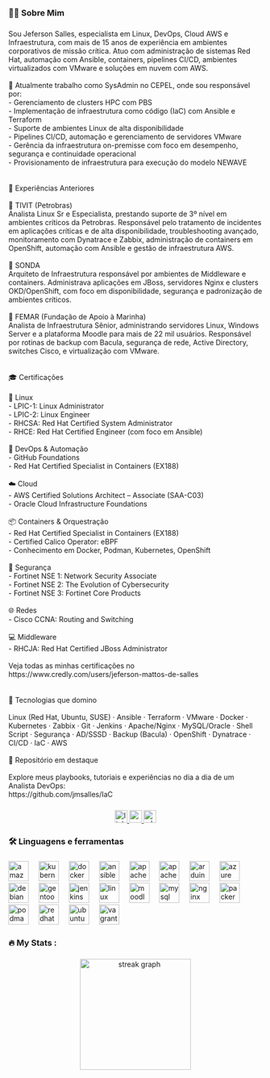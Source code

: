 <h3 align="left">👩‍💻  Sobre Mim</h3>

###

<p align="left">Sou Jeferson Salles, especialista em Linux, DevOps, Cloud AWS e Infraestrutura, com mais de 15 anos de experiência em ambientes corporativos de missão crítica. Atuo com administração de sistemas Red Hat, automação com Ansible, containers, pipelines CI/CD, ambientes virtualizados com VMware e soluções em nuvem com AWS.<br><br>🚀 Atualmente trabalho como SysAdmin no CEPEL, onde sou responsável por:<br>- Gerenciamento de clusters HPC com PBS  <br>- Implementação de infraestrutura como código (IaC) com Ansible e Terraform  <br>- Suporte de ambientes Linux de alta disponibilidade  <br>- Pipelines CI/CD, automação e gerenciamento de servidores VMware  <br>- Gerência da infraestrutura on-premisse com foco em desempenho, segurança e continuidade operacional<br>- Provisionamento de infraestrutura para execução do modelo NEWAVE<br><br><br>💼 Experiências Anteriores<br><br>🔹 TIVIT (Petrobras)  <br>Analista Linux Sr e Especialista, prestando suporte de 3º nível em ambientes críticos da Petrobras. Responsável pelo tratamento de incidentes em aplicações críticas e de alta disponibilidade, troubleshooting avançado, monitoramento com Dynatrace e Zabbix, administração de containers em OpenShift, automação com Ansible e gestão de infraestrutura AWS.<br><br>🔹 SONDA  <br>Arquiteto de Infraestrutura responsável por ambientes de Middleware e containers. Administrava aplicações em JBoss, servidores Nginx e clusters OKD/OpenShift, com foco em disponibilidade, segurança e padronização de ambientes críticos.<br><br>🔹 FEMAR (Fundação de Apoio à Marinha)  <br>Analista de Infraestrutura Sênior, administrando servidores Linux, Windows Server e a plataforma Moodle para mais de 22 mil usuários. Responsável por rotinas de backup com Bacula, segurança de rede, Active Directory, switches Cisco, e virtualização com VMware.<br><br><br>🎓 Certificações<br><br>🐧 Linux  <br>- LPIC-1: Linux Administrator  <br>- LPIC-2: Linux Engineer  <br>- RHCSA: Red Hat Certified System Administrator  <br>- RHCE: Red Hat Certified Engineer (com foco em Ansible)  <br><br>🔧 DevOps & Automação  <br>- GitHub Foundations  <br>- Red Hat Certified Specialist in Containers (EX188)  <br><br>☁️ Cloud  <br>- AWS Certified Solutions Architect – Associate (SAA-C03)  <br>- Oracle Cloud Infrastructure Foundations  <br><br>📦 Containers & Orquestração  <br>- Red Hat Certified Specialist in Containers (EX188)  <br>- Certified Calico Operator: eBPF  <br>- Conhecimento em Docker, Podman, Kubernetes, OpenShift  <br><br>🔐 Segurança  <br>- Fortinet NSE 1: Network Security Associate  <br>- Fortinet NSE 2: The Evolution of Cybersecurity  <br>- Fortinet NSE 3: Fortinet Core Products  <br><br>🌐 Redes  <br>- Cisco CCNA: Routing and Switching  <br><br>💻 Middleware  <br>- RHCJA: Red Hat Certified JBoss Administrator  <br><br>Veja todas as minhas certificações no  <br>https://www.credly.com/users/jeferson-mattos-de-salles<br><br><br>🧰 Tecnologias que domino<br><br>Linux (Red Hat, Ubuntu, SUSE) · Ansible · Terraform · VMware · Docker · Kubernetes · Zabbix · Git · Jenkins · Apache/Nginx · MySQL/Oracle · Shell Script · Segurança · AD/SSSD · Backup (Bacula) · OpenShift · Dynatrace · CI/CD · IaC · AWS<br><br>📂 Repositório em destaque<br><br>Explore meus playbooks, tutoriais e experiências no dia a dia de um Analista DevOps:  <br>https://github.com/jmsalles/IaC</p>

###
<div data-iframe-width="150" data-iframe-height="270" data-share-badge-id="c3dceff1-1855-4cfe-9968-4fff3c4c756b" data-share-badge-host="https://www.credly.com"></div><script type="text/javascript" async src="//cdn.credly.com/assets/utilities/embed.js"></script>

<div align="center">
  <a href="https://www.linkedin.com/in/jmsalles/" target="_blank">
    <img src="https://img.shields.io/static/v1?message=LinkedIn&logo=linkedin&label=&color=0077B5&logoColor=white&labelColor=&style=for-the-badge" height="25" alt="linkedin logo"  />
  </a>
  <a href="jefersonmattossalles@gmail.com" target="_blank">
    <img src="https://img.shields.io/static/v1?message=Gmail&logo=gmail&label=&color=D14836&logoColor=white&labelColor=&style=for-the-badge" height="25" alt="gmail logo"  />
  </a>
  <a href="+5521987530901" target="_blank">
    <img src="https://img.shields.io/static/v1?message=Whatsapp&logo=whatsapp&label=&color=25D366&logoColor=white&labelColor=&style=for-the-badge" height="25" alt="whatsapp logo"  />
  </a>
</div>

###

<h3 align="left">🛠 Linguagens e ferramentas</h3>

###

<div align="left">
  <img src="https://skillicons.dev/icons?i=aws" height="40" alt="amazonwebservices logo"  />
  <img width="12" />
  <img src="https://skillicons.dev/icons?i=kubernetes" height="40" alt="kubernetes logo"  />
  <img width="12" />
  <img src="https://cdn.simpleicons.org/docker/2496ED" height="40" alt="docker logo"  />
  <img width="12" />
  <img src="https://skillicons.dev/icons?i=ansible" height="40" alt="ansible logo"  />
  <img width="12" />
  <img src="https://cdn.jsdelivr.net/gh/devicons/devicon/icons/apache/apache-original.svg" height="40" alt="apache logo"  />
  <img width="12" />
  <img src="https://skillicons.dev/icons?i=kafka" height="40" alt="apachekafka logo"  />
  <img width="12" />
  <img src="https://skillicons.dev/icons?i=arduino" height="40" alt="arduino logo"  />
  <img width="12" />
  <img src="https://skillicons.dev/icons?i=azure" height="40" alt="azure logo"  />
  <img width="12" />
  <img src="https://cdn.simpleicons.org/debian/A81D33" height="40" alt="debian logo"  />
  <img width="12" />
  <img src="https://cdn.jsdelivr.net/gh/devicons/devicon/icons/gentoo/gentoo-plain.svg" height="40" alt="gentoo logo"  />
  <img width="12" />
  <img src="https://skillicons.dev/icons?i=jenkins" height="40" alt="jenkins logo"  />
  <img width="12" />
  <img src="https://cdn.jsdelivr.net/gh/devicons/devicon/icons/linux/linux-original.svg" height="40" alt="linux logo"  />
  <img width="12" />
  <img src="https://cdn.jsdelivr.net/gh/devicons/devicon/icons/moodle/moodle-original.svg" height="40" alt="moodle logo"  />
  <img width="12" />
  <img src="https://cdn.simpleicons.org/mysql/4479A1" height="40" alt="mysql logo"  />
  <img width="12" />
  <img src="https://cdn.jsdelivr.net/gh/devicons/devicon/icons/nginx/nginx-original.svg" height="40" alt="nginx logo"  />
  <img width="12" />
  <img src="https://cdn.jsdelivr.net/gh/devicons/devicon/icons/packer/packer-original.svg" height="40" alt="packer logo"  />
  <img width="12" />
  <img src="https://cdn.jsdelivr.net/gh/devicons/devicon/icons/podman/podman-original.svg" height="40" alt="podman logo"  />
  <img width="12" />
  <img src="https://cdn.simpleicons.org/redhat/EE0000" height="40" alt="redhat logo"  />
  <img width="12" />
  <img src="https://cdn.simpleicons.org/ubuntu/E95420" height="40" alt="ubuntu logo"  />
  <img width="12" />
  <img src="https://cdn.simpleicons.org/vagrant/1868F2" height="40" alt="vagrant logo"  />
</div>

###

<h3 align="left">🔥   My Stats :</h3>

###

<div align="center">
  <img src="https://streak-stats.demolab.com?user=jmsalles&locale=en&mode=daily&theme=dark&hide_border=false&border_radius=5&order=3" height="220" alt="streak graph"  />
</div>

###
